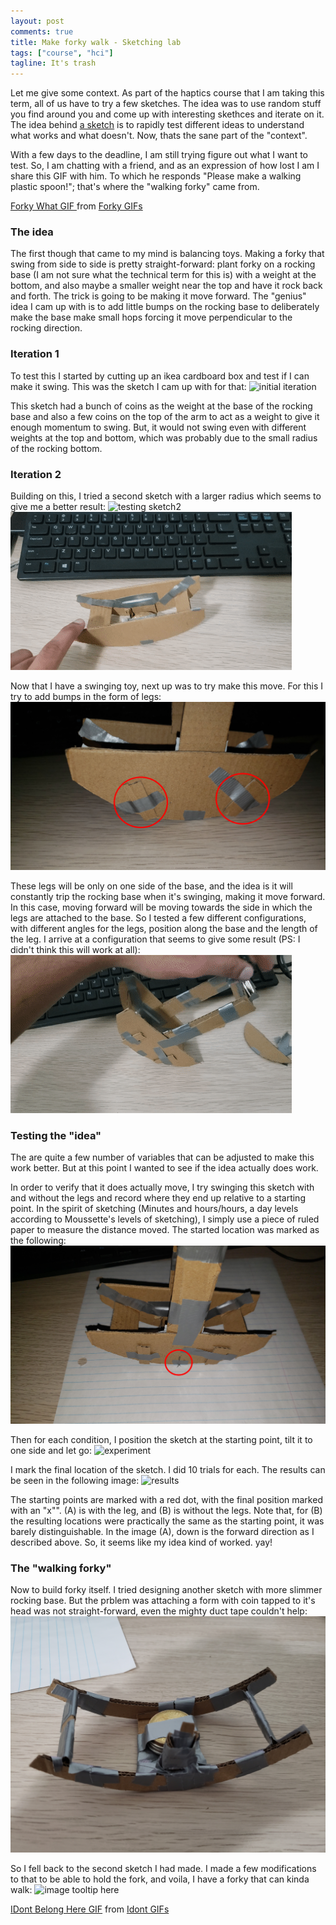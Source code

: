 ```yaml
---
layout: post
comments: true
title: Make forky walk - Sketching lab
tags: ["course", "hci"]
tagline: It's trash
---
```


Let me give some context. As part of the haptics course that I am taking this term, all of us have to try a few sketches. The idea was to use random stuff you find around you and come up with interesting skethces and iterate on it. The idea behind [a sketch](https://dl.designresearchsociety.org/cgi/viewcontent.cgi?article=1871&context=drs-conference-papers) is to rapidly test different ideas to understand what works and what doesn't. Now, thats the sane part of the "context". 

With a few days to the deadline, I am still trying figure out what I want to test. So, I am chatting with a friend, and as an expression of how lost I am I share this GIF with him. To which he responds "Please make a walking plastic spoon!"; that's where the "walking forky" came from.

<div class="tenor-gif-embed" data-postid="16053860" data-share-method="host" data-width="100%" data-aspect-ratio="1.7785714285714287">
    <a href="https://tenor.com/view/forky-what-think-confused-gif-16053860">
        Forky What GIF
    </a>
    from 
    <a href="https://tenor.com/search/forky-gifs">
        Forky GIFs
    </a>
</div>
<svelte:head>
<script type="text/javascript" async src="https://tenor.com/embed.js"></script>
</svelte:head>

### The idea
The first though that came to my mind is balancing toys. Making a forky that swing from side to side is pretty straight-forward: plant forky on a rocking base (I am not sure what the technical term for this is) with a weight at the bottom, and also maybe a smaller weight near the top and have it rock back and forth. The trick is going to be making it move forward. The "genius" idea I cam up with is to add little bumps on the rocking base to deliberately make the base make small hops forcing it move perpendicular to the rocking direction.

### Iteration 1
To test this I started by cutting up an ikea cardboard box and test if I can make it swing. This was the sketch I cam up with for that:
![initial iteration](/assets/2021-01-29/sketch1.gif)

This sketch had a bunch of coins as the weight at the base of the rocking base and also a few coins on the top of the arm to act as a weight to give it enough momentum to swing. But, it would not swing even with different weights at the top and bottom, which was probably due to the small radius of the rocking bottom.

### Iteration 2
Building on this, I tried a second sketch with a larger radius which seems to give me a better result:
![testing sketch2](/assets/2021-01-29/sketch2_testing.gif)
![testing sketch2](/assets/2021-01-29/sketch2_testing_no_base.gif)

Now that I have a swinging toy, next up was to try make this move. For this I try to add bumps in the form of legs:
![second sketch](/assets/2021-01-29/sketch2.jpg)

These legs will be only on one side of the base, and the idea is it will constantly trip the rocking base when it's swinging, making it move forward. In this case, moving forward will be moving towards the side in which the legs are attached to the base. So I tested a few different configurations, with different angles for the legs, position along the base and the length of the leg. I arrive at a configuration that seems to give some result (PS: I didn't think this will work at all):
![working second sketch](/assets/2021-01-29/sketch2.gif)

### Testing the "idea"
The are quite a few number of variables that can be adjusted to make this work better. But at this point I wanted to see if the idea actually does work.

In order to verify that it does actually move, I try swinging this sketch with and without the legs and record where they end up relative to a starting point. In the spirit of sketching (Minutes and hours/hours, a day levels according to Moussette's levels of sketching), I simply use a piece of ruled paper to measure the distance moved. The started location was marked as the following:
![experiment start](/assets/2021-01-29/exp_start.jpg)

Then for each condition, I position the sketch at the starting point, tilt it to one side and let go:
![experiment](/assets/2021-01-29/experiment.gif)

I mark the final location of the sketch. I did 10 trials for each. The results can be seen in the following image:
![results](/assets/2021-01-29/results.png)

The starting points are marked with a red dot, with the final position marked with an "x"". (A) is with the leg, and (B) is without the legs. Note that, for (B) the resulting locations were practically the same as the starting point, it was barely distinguishable. In the image (A), down is the forward direction as I described above. So, it seems like my idea kind of worked. yay!

### The "walking forky"
Now to build forky itself. I tried designing another sketch with more slimmer rocking base. But the prblem was attaching a form with coin tapped to it's head was not straight-forward, even the mighty duct tape couldn't help:
![image tooltip here](/assets/2021-01-29/slim_base.jpg)

So I fell back to the second sketch I had made. I made a few modifications to that to be able to hold the fork, and voila, I have a forky that can kinda walk:
![image tooltip here](/assets/2021-01-29/forky.gif)

<div class="tenor-gif-embed" data-postid="14846694" data-share-method="host" data-width="100%" data-aspect-ratio="2.394230769230769"><a href="https://tenor.com/view/idont-belong-here-toy-story4-gif-14846694">IDont Belong Here GIF</a> from <a href="https://tenor.com/search/idont-gifs">Idont GIFs</a></div><script type="text/javascript" async src="https://tenor.com/embed.js"></script>
